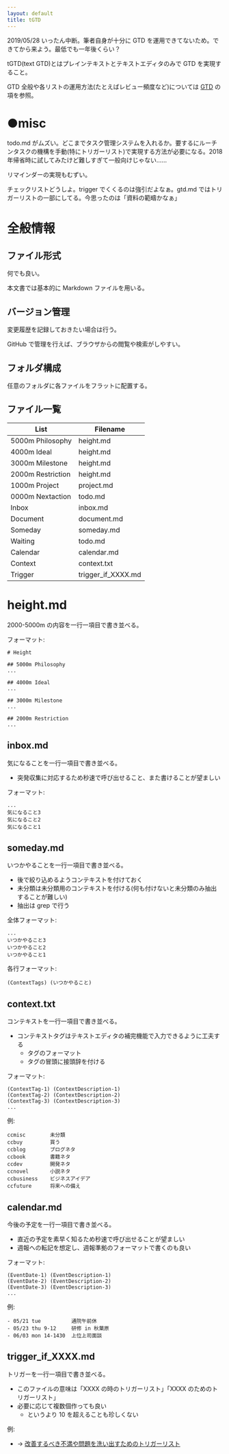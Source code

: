 ```yaml
---
layout: default
title: tGTD
---
```


2019/05/28 いったん中断。筆者自身が十分に GTD を運用できてないため。できてから来よう。最低でも一年後くらい？

tGTD(text GTD)とはプレインテキストとテキストエディタのみで GTD を実現すること。

GTD 全般や各リストの運用方法(たとえばレビュー頻度など)については [GTD](gtd.md) の項を参照。

# ●misc
todo.md がムズい。どこまでタスク管理システムを入れるか。要するにルーチンタスクの機構を手動(特にトリガーリスト)で実現する方法が必要になる。2018年帰省時に試してみたけど難しすぎて一般向けじゃない……

リマインダーの実現もむずい。

チェックリストどうしよ。trigger でくくるのは強引だよなぁ。gtd.md ではトリガーリストの一部にしてる。今思ったのは「資料の範疇かなぁ」

# 全般情報

## ファイル形式
何でも良い。

本文書では基本的に Markdown ファイルを用いる。

## バージョン管理
変更履歴を記録しておきたい場合は行う。

GitHub で管理を行えば、ブラウザからの閲覧や検索がしやすい。

## フォルダ構成
任意のフォルダに各ファイルをフラットに配置する。

## ファイル一覧

| List              | Filename           |
| ----------------- | ------------------ |
| 5000m Philosophy  | height.md          |
| 4000m Ideal       | height.md          |
| 3000m Milestone   | height.md          |
| 2000m Restriction | height.md          |
| 1000m Project     | project.md         |
| 0000m Nextaction  | todo.md            |
| Inbox             | inbox.md           |
| Document          | document.md        |
| Someday           | someday.md         |
| Waiting           | todo.md            |
| Calendar          | calendar.md        |
| Context           | context.txt        |
| Trigger           | trigger_if_XXXX.md |

# height.md
2000-5000m の内容を一行一項目で書き並べる。

フォーマット:

```
# Height

## 5000m Philosophy
...

## 4000m Ideal
...

## 3000m Milestone
...

## 2000m Restriction
...

```

## inbox.md
気になることを一行一項目で書き並べる。

- 突発収集に対応するため秒速で呼び出せること、また書けることが望ましい

フォーマット:

```
...
気になること3
気になること2
気になること1
```

## someday.md
いつかやることを一行一項目で書き並べる。

- 後で絞り込めるようコンテキストを付けておく
- 未分類は未分類用のコンテキストを付ける(何も付けないと未分類のみ抽出することが難しい)
- 抽出は grep で行う

全体フォーマット:

```
...
いつかやること3
いつかやること2
いつかやること1
```

各行フォーマット:

```
(ContextTags) (いつかやること)
```

## context.txt
コンテキストを一行一項目で書き並べる。

- コンテキストタグはテキストエディタの補完機能で入力できるように工夫する
  - タグのフォーマット
  - タグの冒頭に接頭辞を付ける

フォーマット:

```
(ContextTag-1) (ContextDescription-1)
(ContextTag-2) (ContextDescription-2)
(ContextTag-3) (ContextDescription-3)
...
```

例:

```
ccmisc        未分類
ccbuy         買う
ccblog        ブログネタ
ccbook        書籍ネタ
ccdev         開発ネタ
ccnovel       小説ネタ
ccbusiness    ビジネスアイデア
ccfuture      将来への備え
```

## calendar.md 
今後の予定を一行一項目で書き並べる。

- 直近の予定を素早く知るため秒速で呼び出せることが望ましい
- 週報への転記を想定し、週報準拠のフォーマットで書くのも良い

フォーマット:

```
(EventDate-1) (EventDescription-1)
(EventDate-2) (EventDescription-2)
(EventDate-3) (EventDescription-3)
...
```

例:

```
- 05/21 tue          通院午前休
- 05/23 thu 9-12     研修 in 秋葉原
- 06/03 mon 14-1430  上位上司面談
```

## trigger_if_XXXX.md
トリガーを一行一項目で書き並べる。

- このファイルの意味は「XXXX の時のトリガーリスト」「XXXX のためのトリガーリスト」
- 必要に応じて複数個作っても良い
  - というより 10 を超えることも珍しくない

例:

- → [改善するべき不満や問題を洗い出すためのトリガーリスト](gtd_triggerlist_sample.md)
